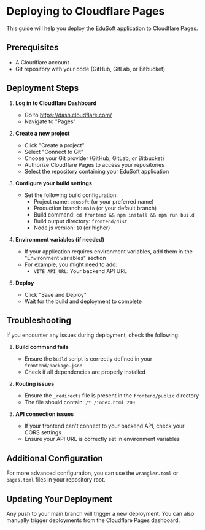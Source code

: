 # Deploying to Cloudflare Pages

This guide will help you deploy the EduSoft application to Cloudflare Pages.

## Prerequisites

- A Cloudflare account
- Git repository with your code (GitHub, GitLab, or Bitbucket)

## Deployment Steps

1. **Log in to Cloudflare Dashboard**
   - Go to https://dash.cloudflare.com/
   - Navigate to "Pages"

2. **Create a new project**
   - Click "Create a project"
   - Select "Connect to Git"
   - Choose your Git provider (GitHub, GitLab, or Bitbucket)
   - Authorize Cloudflare Pages to access your repositories
   - Select the repository containing your EduSoft application

3. **Configure your build settings**
   - Set the following build configuration:
     - Project name: `edusoft` (or your preferred name)
     - Production branch: `main` (or your default branch)
     - Build command: `cd frontend && npm install && npm run build`
     - Build output directory: `frontend/dist`
     - Node.js version: `18` (or higher)

4. **Environment variables (if needed)**
   - If your application requires environment variables, add them in the "Environment variables" section
   - For example, you might need to add:
     - `VITE_API_URL`: Your backend API URL

5. **Deploy**
   - Click "Save and Deploy"
   - Wait for the build and deployment to complete

## Troubleshooting

If you encounter any issues during deployment, check the following:

1. **Build command fails**
   - Ensure the `build` script is correctly defined in your `frontend/package.json`
   - Check if all dependencies are properly installed

2. **Routing issues**
   - Ensure the `_redirects` file is present in the `frontend/public` directory
   - The file should contain: `/* /index.html 200`

3. **API connection issues**
   - If your frontend can't connect to your backend API, check your CORS settings
   - Ensure your API URL is correctly set in environment variables

## Additional Configuration

For more advanced configuration, you can use the `wrangler.toml` or `pages.toml` files in your repository root.

## Updating Your Deployment

Any push to your main branch will trigger a new deployment. You can also manually trigger deployments from the Cloudflare Pages dashboard. 